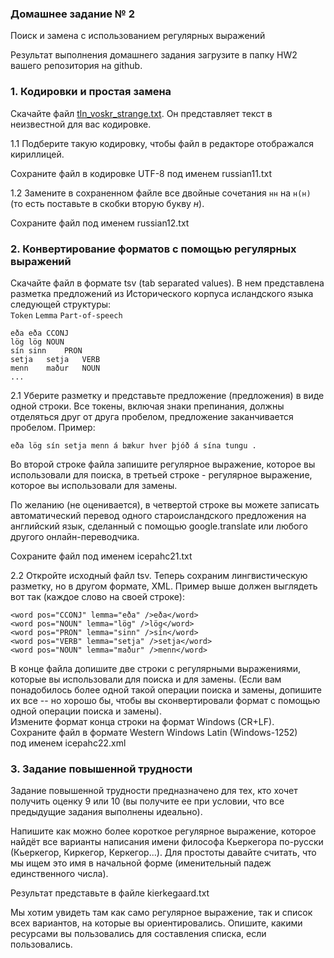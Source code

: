 ### Домашнее задание № 2
Поиск и замена c использованием регулярных выражений  

Результат выполнения домашнего задания загрузите в папку HW2 вашего репозитория на github.  

### 1. Кодировки и простая замена  

Скачайте файл [tln_voskr_strange.txt](https://disk.yandex.ru/d/x9QjEXFxSVgZPg). Он представляет текст в неизвестной для вас кодировке.  

1.1 Подберите такую кодировку, чтобы файл в редакторе отображался кириллицей. 

Сохраните файл в кодировке UTF-8 под именем russian11.txt   

1.2 Замените в сохраненном файле все двойные сочетания `нн` на `н(н)` (то есть поставьте в скобки вторую букву _н_).

Сохраните файл под именем russian12.txt  


### 2. Конвертирование форматов с помощью регулярных выражений   

Скачайте файл в формате tsv (tab separated values). 
В нем представлена разметка предложений из Исторического корпуса исландского языка следующей структуры:  
`Token`   `Lemma`   `Part-of-speech` 
```
eða	eða	CCONJ
lög	lög	NOUN
sín	sinn	PRON
setja	setja	VERB
menn	maður	NOUN
...
``` 

2.1 Уберите разметку  и представьте предложение (предложения) в виде одной строки. Все токены, включая знаки препинания, должны отделяться друг от друга пробелом, предложение заканчивается пробелом. 
  Пример:

``` 
eða lög sín setja menn á bækur hver þjóð á sína tungu .
``` 

Во второй строке файла запишите регулярное выражение, которое вы использовали для поиска, в третьей строке - регулярное выражение, которое вы использовали для замены.  

По желанию (не оценивается), в четвертой строке вы можете записать автоматический перевод одного староисландского предложения на английский язык, сделанный с помощью google.translate или любого другого онлайн-переводчика.  

Сохраните файл под именем icepahc21.txt  

  
2.2 Откройте исходный файл tsv. Теперь сохраним лингвистическую разметку, но в другом формате, XML. Пример выше должен выглядеть вот так (каждое слово на своей строке):  
```
<word pos="CCONJ" lemma="eða" />eða</word>
<word pos="NOUN" lemma="lög" />lög</word>
<word pos="PRON" lemma="sinn" />sín</word>
<word pos="VERB" lemma="setja" />setja</word>
<word pos="NOUN" lemma="maður" />menn</word>
```

В конце файла допишите две строки с регулярными выражениями, которые вы использовали для поиска и для замены. 
(Если вам понадобилось более одной такой операции поиска и замены, допишите их все -- но хорошо бы, чтобы вы сконвертировали формат с помощью одной операции поиска и замены).  
Измените формат конца строки на формат Windows (CR+LF).  
Сохраните файл в формате Western Windows Latin (Windows-1252)  
под именем icepahc22.xml  

### 3. Задание повышенной трудности

Задание повышенной трудности предназначено для тех, кто хочет получить оценку 9 или 10 (вы получите ее при условии, что все предыдущие задания выполнены идеально).

Напишите как можно более короткое регулярное выражение, которое найдёт все варианты написания имени философа Кьеркегора по-русски (Кьеркегор, Киркегор, Керкегор...). 
Для простоты давайте считать, что мы ищем это имя в начальной форме (именительный падеж единственного числа).  

Результат представьте в файле kierkegaard.txt  

Мы хотим увидеть там как само регулярное выражение, так и список всех вариантов, на которые вы ориентировались. Опишите, какими ресурсами вы пользовались для составления списка, если пользовались.    
